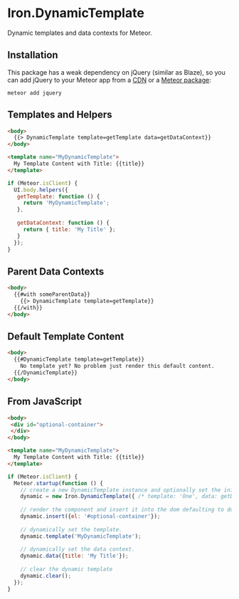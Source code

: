 Iron.DynamicTemplate
===============================================================
Dynamic templates and data contexts for Meteor.

## Installation
This package has a weak dependency on jQuery (similar as Blaze),
so you can add jQuery to your Meteor app from a [CDN](https://code.jquery.com/) or a [Meteor package](https://atmospherejs.com/meteor/jquery):
```
meteor add jquery
```

## Templates and Helpers

```html
<body>
  {{> DynamicTemplate template=getTemplate data=getDataContext}}
</body>

<template name="MyDynamicTemplate">
  My Template Content with Title: {{title}}
</template>
```

```javascript
if (Meteor.isClient) {
  UI.body.helpers({
   getTemplate: function () {
     return 'MyDynamicTemplate';
   },
   
   getDataContext: function () {
     return { title: 'My Title' };
   }
  });
}
```

## Parent Data Contexts

```html
<body>
  {{#with someParentData}}
    {{> DynamicTemplate template=getTemplate}}
  {{/with}}
</body>
```

## Default Template Content

```html
<body>
  {{#DynamicTemplate template=getTemplate}}
    No template yet? No problem just render this default content.
  {{/DynamicTemplate}}
</body>
```

## From JavaScript
```html
<body>
 <div id="optional-container">
 </div>
</body>

<template name="MyDynamicTemplate">
  My Template Content with Title: {{title}}
</template>
```

```javascript
if (Meteor.isClient) {
  Meteor.startup(function () {
    // create a new DynamicTemplate instance and optionally set the initial template and data.
    dynamic = new Iron.DynamicTemplate({ /* template: 'One', data: getData */});
    
    // render the component and insert it into the dom defaulting to document.body.
    dynamic.insert({el: '#optional-container'});
    
    // dynamically set the template.
    dynamic.template('MyDynamicTemplate');
    
    // dynamically set the data context.
    dynamic.data({title: 'My Title'});
    
    // clear the dynamic template
    dynamic.clear();
  });
}
```
